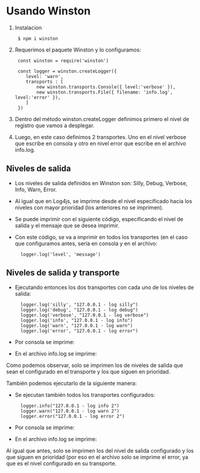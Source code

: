 # Usando Winston

1. Instalacion

		$ npm i winston

2. Requerimos el paquete Winston y lo configuramos:

		const winston = require('winston')
		
		const logger = winston.createLogger({
		   level: 'warn',
		   transports : [
		       new winston.transports.Console({ level:'verbose' }),
		       new winston.transports.File({ filename: 'info.log', level:'error' }),
		   ]
		})

3. Dentro del método winston.createLogger definimos primero el nivel de registro que vamos a desplegar.
4. Luego, en este caso definimos 2 transportes. Uno en el nivel verbose que escribe en consola y otro en nivel error que escribe en el archivo info.log.

## Niveles de salida

- Los niveles de salida definidos en Winston son: Silly, Debug, Verbose, Info, Warn, Error.
- Al igual que en Log4js, se imprime desde el nivel especificado hacia los niveles con mayor prioridad (los anteriores no se imprimen).
- Se puede imprimir con el siguiente código, especificando el nivel de salida y el mensaje que se desea imprimir.
- Con este código, se va a imprimir en todos los transportes (en el caso que configuramos antes, sería en consola y en el archivo:

		logger.log('level', 'message')

## Niveles de salida y transporte

- Ejecutando entonces los dos transportes con cada uno de los niveles de salida:

		logger.log('silly', "127.0.0.1 - log silly")
		logger.log('debug', "127.0.0.1 - log debug")
		logger.log('verbose', "127.0.0.1 - log verbose")
		logger.log('info', "127.0.0.1 - log info")
		logger.log('warn', "127.0.0.1 - log warn")
		logger.log('error', "127.0.0.1 - log error")

- Por consola se imprime:

- En el archivo info.log se imprime: 

Como podemos observar, solo se imprimen los de niveles de salida que sean el configurado en el transporte y los que siguen en prioridad.

También podemos ejecutarlo de la siguiente manera:

- Se ejecutan también todos los transportes configurados:

		logger.info("127.0.0.1 - log info 2")
		logger.warn("127.0.0.1 - log warn 2")
		logger.error("127.0.0.1 - log error 2")

- Por consola se imprime:

- En el archivo info.log se imprime: 

Al igual que antes, solo se imprimen los del nivel de salida configurado y los que siguen en prioridad (por eso en el archivo solo se imprime el error, ya que es el nivel configurado en su transporte.
